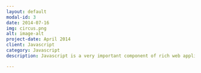 ```yaml
---
layout: default
modal-id: 3
date: 2014-07-16
img: circus.png
alt: image-alt
project-date: April 2014
client: Javascript
category: Javascript
description: Javascript is a very important component of rich web applications. Learn how to leverage its power to create amazing user experience for your users!

---
```

